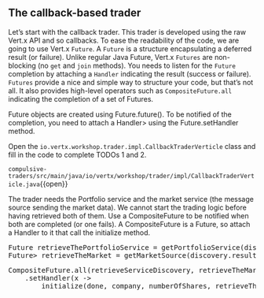 ## The callback-based trader

Let’s start with the callback trader. This trader is developed using the raw Vert.x API and so callbacks. To ease the readability of the code, we are going to use Vert.x `Future`. A `Future` is a structure encapsulating a deferred result (or failure). Unlike regular Java Future, Vert.x `Futures` are non-blocking (no `get` and `join` methods). You needs to listen for the `Future` completion by attaching a `Handler` indicating the result (success or failure). `Futures` provide a nice and simple way to structure your code, but that’s not all. It also provides high-level operators such as `CompositeFuture.all` indicating the completion of a set of Futures.

Future objects are created using Future.future(). To be notified of the completion, you need to attach a Handler<AsyncResult>> using the Future.setHandler method.

Open the `io.vertx.workshop.trader.impl.CallbackTraderVerticle` class and fill in the code to complete TODOs 1 and 2.

`compulsive-traders/src/main/java/io/vertx/workshop/trader/impl/CallbackTraderVerticle.java`{{open}} 

The trader needs the Portfolio service and the market service (the message source sending the market data). We cannot start the trading logic before having retrieved both of them. Use a CompositeFuture to be notified when both are completed (or one fails). A CompositeFuture is a Future, so attach a Handler to it that call the initialize method.

<pre class="file" data-filename="src/main/java/io/vertx/workshop/trader/impl/CallbackTraderVerticle.java" data-target="insert" data-marker="// TODO 1">
Future<PortfolioService> retrieveThePortfolioService = getPortfolioService(discovery.result());
Future<MessageConsumer<JsonObject>> retrieveTheMarket = getMarketSource(discovery.result());
</pre>

<pre class="file" data-filename="src/main/java/io/vertx/workshop/trader/impl/CallbackTraderVerticle.java" data-target="insert" data-marker="// TODO 2">
CompositeFuture.all(retrieveServiceDiscovery, retrieveTheMarket)
    .setHandler(x ->
        initialize(done, company, numberOfShares, retrieveThePortfolioService, retrieveTheMarket, x));
</pre>